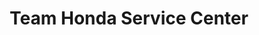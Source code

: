 ---
title: "Team Honda Service Center"
url: /merrillville/team-honda-service-center/
shop: Autowerkstatt
---